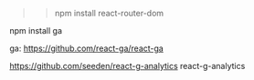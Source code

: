 
>> npm install react-router-dom





npm install ga

ga: https://github.com/react-ga/react-ga

https://github.com/seeden/react-g-analytics
react-g-analytics

